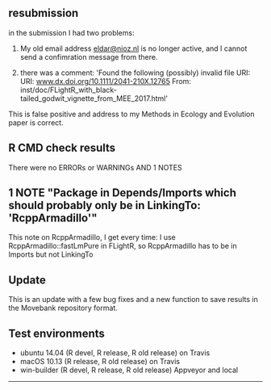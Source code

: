 ## resubmission
in the submission I had two problems:

1. My old email address eldar@nioz.nl is no longer active, and I cannot send a confimration message from there.

2. there was a comment: 'Found the following (possibly) invalid file URI:
   URI: www.dx.doi.org/10.1111/2041-210X.12765
     From: 
inst/doc/FLightR_with_black-tailed_godwit_vignette_from_MEE_2017.html'

This is false positive and address to my Methods in Ecology and Evolution paper is correct. 


## R CMD check results
There were no ERRORs or WARNINGs AND 1 NOTES

## 1 NOTE "Package in Depends/Imports which should probably only be in LinkingTo: 'RcppArmadillo'"
This note on RcppArmadillo, I get every time: I use RcppArmadillo::fastLmPure in FLightR, so RcppArmadillo has to be in Imports but not LinkingTo

## Update
This is an update with a few bug fixes and a new function to save results in the Movebank repository format. 

## Test environments
* ubuntu 14.04 (R devel, R release, R old release) on Travis
* macOS 10.13 (R release, R old release) on Travis
* win-builder (R devel, R release, R old release) Appveyor and local
---